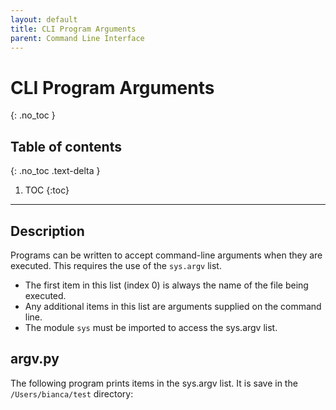 ```yaml
---
layout: default
title: CLI Program Arguments
parent: Command Line Interface
---
```


# CLI Program Arguments
{: .no_toc }
## Table of contents
{: .no_toc .text-delta }

1. TOC
{:toc}

---

## Description
Programs can be written to accept command-line arguments when they are executed. This requires the use of the `sys.argv` list. 
- The first item in this list (index 0) is always the name of the file being executed. 
- Any additional items in this list are arguments supplied on the command line.
- The module `sys` must be imported to access the sys.argv list.

## argv.py
The following program prints items in the sys.argv list. It is save in the `/Users/bianca/test` directory:


